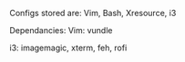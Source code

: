 Configs stored are: 
Vim, Bash, Xresource, i3

Dependancies: 
Vim: 
	vundle

i3: 
	imagemagic, xterm, feh, rofi 

